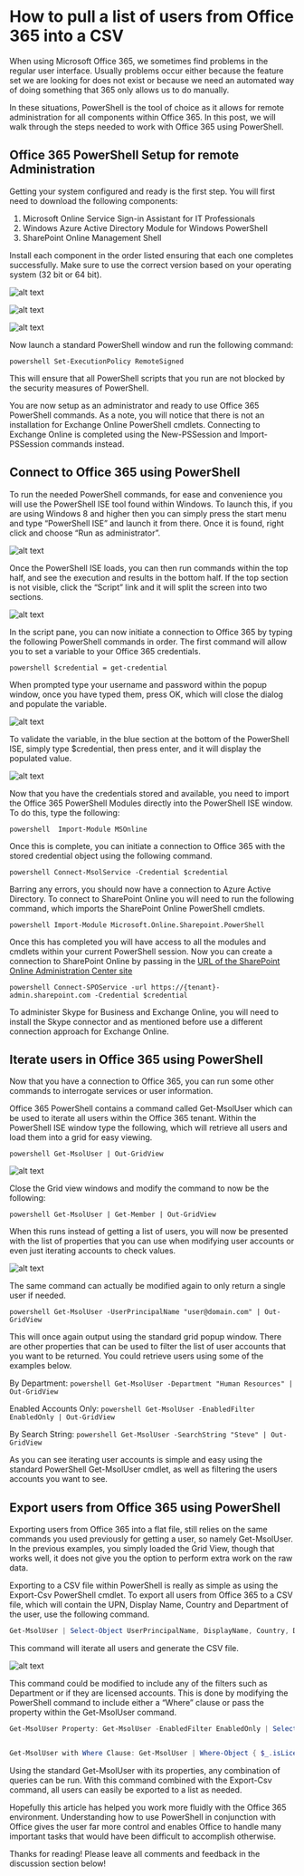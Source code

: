 # How to pull a list of users from Office 365 into a CSVWhen using Microsoft Office 365, we sometimes find problems in the regular user interface. Usually problems occur either because the feature set we are looking for does not exist or because we need an automated way of doing something that 365 only allows us to do manually.In these situations, PowerShell is the tool of choice as it allows for remote administration for all components within Office 365. In this post, we will walk through the steps needed to work with Office 365 using PowerShell.## Office 365 PowerShell Setup for remote AdministrationGetting your system configured and ready is the first step. You will first need to download the following components:1. Microsoft Online Service Sign-in Assistant for IT Professionals2. Windows Azure Active Directory Module for Windows PowerShell3. SharePoint Online Management ShellInstall each component in the order listed ensuring that each one completes successfully. Make sure to use the correct version based on your operating system (32 bit or 64 bit).![alt text](https://github.com/helloitsliam/assets/blob/master/images/pl-1/4923efc3-8217-4f02-9a8f-fcdbe5f193f5.png "Wizard Image One")![alt text](https://github.com/helloitsliam/assets/blob/master/images/pl-1/681fa419-84f2-4cb8-b73a-9e970d4cece1.png "Wizard Image Two")![alt text](https://github.com/helloitsliam/assets/blob/master/images/pl-1/0be4b2c7-a8be-40c9-a955-6fb65d711430.png "Wizard Image Three")Now launch a standard PowerShell window and run the following command:```powershell Set-ExecutionPolicy RemoteSigned ```This will ensure that all PowerShell scripts that you run are not blocked by the security measures of PowerShell.You are now setup as an administrator and ready to use Office 365 PowerShell commands. As a note, you will notice that there is not an installation for Exchange Online PowerShell cmdlets. Connecting to Exchange Online is completed using the New-PSSession and Import-PSSession commands instead.## Connect to Office 365 using PowerShellTo run the needed PowerShell commands, for ease and convenience you will use the PowerShell ISE tool found within Windows. To launch this, if you are using Windows 8 and higher then you can simply press the start menu and type “PowerShell ISE” and launch it from there. Once it is found, right click and choose “Run as administrator”.![alt text](https://github.com/helloitsliam/assets/blob/master/images/pl-1/f9095f91-e635-4c48-894e-8251657e2860.png "")Once the PowerShell ISE loads, you can then run commands within the top half, and see the execution and results in the bottom half. If the top section is not visible, click the “Script” link and it will split the screen into two sections.![alt text](https://github.com/helloitsliam/assets/blob/master/images/pl-1/ca751d7a-1913-4f2e-a30d-0da2401c147c.png "")In the script pane, you can now initiate a connection to Office 365 by typing the following PowerShell commands in order. The first command will allow you to set a variable to your Office 365 credentials.```powershell $credential = get-credential ```When prompted type your username and password within the popup window, once you have typed them, press OK, which will close the dialog and populate the variable.![alt text](https://github.com/helloitsliam/assets/blob/master/images/pl-1/53acc76d-3e0e-4d42-883b-a9c172cd5021.png "")To validate the variable, in the blue section at the bottom of the PowerShell ISE, simply type $credential, then press enter, and it will display the populated value.![alt text](https://github.com/helloitsliam/assets/blob/master/images/pl-1/3e8d6301-2969-4b16-87a6-860cbf540f7a.png "")Now that you have the credentials stored and available, you need to import the Office 365 PowerShell Modules directly into the PowerShell ISE window. To do this, type the following:```powershell  Import-Module MSOnline ```Once this is complete, you can initiate a connection to Office 365 with the stored credential object using the following command.```powershell Connect-MsolService -Credential $credential ```Barring any errors, you should now have a connection to Azure Active Directory. To connect to SharePoint Online you will need to run the following command, which imports the SharePoint Online PowerShell cmdlets.```powershell Import-Module Microsoft.Online.Sharepoint.PowerShell ```Once this has completed you will have access to all the modules and cmdlets within your current PowerShell session. Now you can create a connection to SharePoint Online by passing in the [URL of the SharePoint Online Administration Center site](https://technet.microsoft.com/en-us/library/fp161392.aspx)```powershell Connect-SPOService -url https://{tenant}-admin.sharepoint.com -Credential $credential ```To administer Skype for Business and Exchange Online, you will need to install the Skype connector and as mentioned before use a different connection approach for Exchange Online.## Iterate users in Office 365 using PowerShellNow that you have a connection to Office 365, you can run some other commands to interrogate services or user information.Office 365 PowerShell contains a command called Get-MsolUser which can be used to iterate all users within the Office 365 tenant. Within the PowerShell ISE window type the following, which will retrieve all users and load them into a grid for easy viewing.```powershell Get-MsolUser | Out-GridView ```![alt text](https://github.com/helloitsliam/assets/blob/master/images/pl-1/716801ca-10f7-432c-a0ff-8af883dd5718.png  "")Close the Grid view windows and modify the command to now be the following:```powershell Get-MsolUser | Get-Member | Out-GridView ```When this runs instead of getting a list of users, you will now be presented with the list of properties that you can use when modifying user accounts or even just iterating accounts to check values.![alt text](https://github.com/helloitsliam/assets/blob/master/images/pl-1/10c3c26-6fed-4e75-85da-8e182e3afe30.png  "")The same command can actually be modified again to only return a single user if needed.```powershell Get-MsolUser -UserPrincipalName "user@domain.com" | Out-GridView ```This will once again output using the standard grid popup window. There are other properties that can be used to filter the list of user accounts that you want to be returned. You could retrieve users using some of the examples below.By Department: ```powershell Get-MsolUser -Department "Human Resources" | Out-GridView ```Enabled Accounts Only: ```powershell Get-MsolUser -EnabledFilter EnabledOnly | Out-GridView ```By Search String: ```powershell Get-MsolUser -SearchString "Steve" | Out-GridView ```As you can see iterating user accounts is simple and easy using the standard PowerShell Get-MsolUser cmdlet, as well as filtering the users accounts you want to see.## Export users from Office 365 using PowerShellExporting users from Office 365 into a flat file, still relies on the same commands you used previously for getting a user, so namely Get-MsolUser. In the previous examples, you simply loaded the Grid View, though that works well, it does not give you the option to perform extra work on the raw data.Exporting to a CSV file within PowerShell is really as simple as using the Export-Csv PowerShell cmdlet. To export all users from Office 365 to a CSV file, which will contain the UPN, Display Name, Country and Department of the user, use the following command.```powershellGet-MsolUser | Select-Object UserPrincipalName, DisplayName, Country, Department | Export-Csv c:\Export\Export-All-Users.csv```This command will iterate all users and generate the CSV file.![alt text](https://github.com/helloitsliam/assets/blob/master/images/pl-1/2eceb267-ce21-4208-9fc9-7b815bba362e.png  "")This command could be modified to include any of the filters such as Department or if they are licensed accounts. This is done by modifying the PowerShell command to include either a “Where” clause or pass the property within the Get-MsolUser command.```powershellGet-MsolUser Property: Get-MsolUser -EnabledFilter EnabledOnly | Select-Object UserPrincipalName, DisplayName, Country, Department | Export-Csv c:\Export\Property-Filter-Export-Enabled-Users.csvGet-MsolUser with Where Clause: Get-MsolUser | Where-Object { $_.isLicensed -eq “TRUE” } | Select-Object UserPrincipalName, DisplayName, Country, Department | Export-Csv c:\Export\Where-Clause-Export-Enabled-Users.csv```Using the standard Get-MsolUser with its properties, any combination of queries can be run. With this command combined with the Export-Csv command, all users can easily be exported to a list as needed.Hopefully this article has helped you work more fluidly with the Office 365 environment. Understanding how to use PowerShell in conjunction with Office gives the user far more control and enables Office to handle many important tasks that would have been difficult to accomplish otherwise.Thanks for reading! Please leave all comments and feedback in the discussion section below!